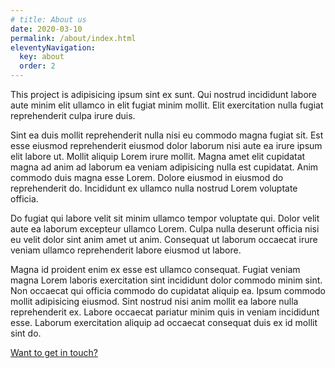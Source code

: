 ```yaml
---
# title: About us
date: 2020-03-10
permalink: /about/index.html
eleventyNavigation:
  key: about
  order: 2
---
```

This project is adipisicing ipsum sint ex sunt. Qui nostrud incididunt labore aute minim elit ullamco in elit fugiat minim mollit. Elit exercitation nulla fugiat reprehenderit culpa irure duis.

Sint ea duis mollit reprehenderit nulla nisi eu commodo magna fugiat sit. Est esse eiusmod reprehenderit eiusmod dolor laborum nisi aute ea irure ipsum elit labore ut. Mollit aliquip Lorem irure mollit. Magna amet elit cupidatat magna ad anim ad laborum ea veniam adipisicing nulla est cupidatat. Anim commodo duis magna esse Lorem. Dolore eiusmod in eiusmod do reprehenderit do. Incididunt ex ullamco nulla nostrud Lorem voluptate officia.

Do fugiat qui labore velit sit minim ullamco tempor voluptate qui. Dolor velit aute ea laborum excepteur ullamco Lorem. Culpa nulla deserunt officia nisi eu velit dolor sint anim amet ut anim. Consequat ut laborum occaecat irure veniam ullamco reprehenderit labore eiusmod ut labore.

Magna id proident enim ex esse est ullamco consequat. Fugiat veniam magna Lorem laboris exercitation sint incididunt dolor commodo minim sint. Non occaecat qui officia commodo do cupidatat aliquip ea. Ipsum commodo mollit adipisicing eiusmod. Sint nostrud nisi anim mollit ea labore nulla reprehenderit ex. Labore occaecat pariatur minim quis in veniam incididunt esse. Laborum exercitation aliquip ad occaecat consequat duis ex id mollit sint do.

[Want to get in touch?](mailto:elan1962@edu.kadk.dk)